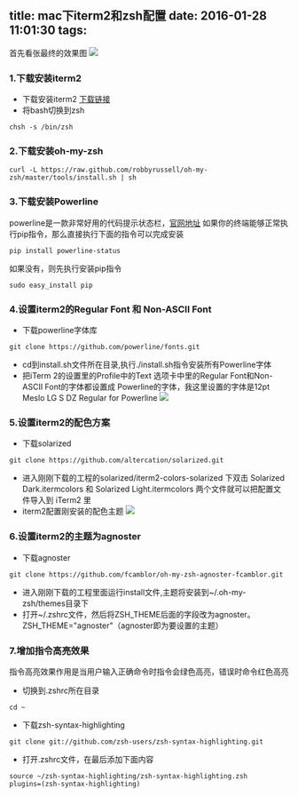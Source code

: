 title: mac下iterm2和zsh配置
date: 2016-01-28 11:01:30
tags:
---
首先看张最终的效果图
![](/image/iterm2-zsh-1.png)

### 1.下载安装iterm2
* 下载安装iterm2 [下载链接](http://www.iterm2.com)
* 将bash切换到zsh
```{bash}
chsh -s /bin/zsh
```

### 2.下载安装oh-my-zsh
```{bash}
curl -L https://raw.github.com/robbyrussell/oh-my-zsh/master/tools/install.sh | sh
```

### 3.下载安装Powerline
powerline是一款非常好用的代码提示状态栏，[官网地址](http://powerline.readthedocs.org/en/latest/index.html)
如果你的终端能够正常执行pip指令，那么直接执行下面的指令可以完成安装
```{bash}
pip install powerline-status
```
如果没有，则先执行安装pip指令
```{bash}
sudo easy_install pip
```

### 4.设置iterm2的Regular Font 和 Non-ASCII Font
* 下载powerline字体库 
```{bash}
git clone https://github.com/powerline/fonts.git
```
* cd到install.sh文件所在目录,执行./install.sh指令安装所有Powerline字体
* 把iTerm 2的设置里的Profile中的Text 选项卡中里的Regular Font和Non-ASCII Font的字体都设置成 Powerline的字体，我这里设置的字体是12pt Meslo LG S DZ Regular for Powerline
![](image/iterm2-zsh-2.png)

### 5.设置iterm2的配色方案
* 下载solarized 
```{bash}
git clone https://github.com/altercation/solarized.git
```
* 进入刚刚下载的工程的solarized/iterm2-colors-solarized 下双击 Solarized Dark.itermcolors 和 Solarized Light.itermcolors 两个文件就可以把配置文件导入到 iTerm2 里
* iterm2配置刚安装的配色主题
![](image/iterm2-zsh-3.png)

### 6.设置iterm2的主题为agnoster
* 下载agnoster 
```{bash}
git clone https://github.com/fcamblor/oh-my-zsh-agnoster-fcamblor.git
```
* 进入刚刚下载的工程里面运行install文件,主题将安装到~/.oh-my-zsh/themes目录下
* 打开~/.zshrc文件，然后将ZSH_THEME后面的字段改为agnoster。ZSH_THEME="agnoster"（agnoster即为要设置的主题）

### 7.增加指令高亮效果
指令高亮效果作用是当用户输入正确命令时指令会绿色高亮，错误时命令红色高亮
* 切换到.zshrc所在目录
```{bash}
cd ~
```
* 下载zsh-syntax-highlighting 
```{bash}
git clone git://github.com/zsh-users/zsh-syntax-highlighting.git
```
* 打开.zshrc文件，在最后添加下面内容
```{bash}
source ~/zsh-syntax-highlighting/zsh-syntax-highlighting.zsh
plugins=(zsh-syntax-highlighting)
```

